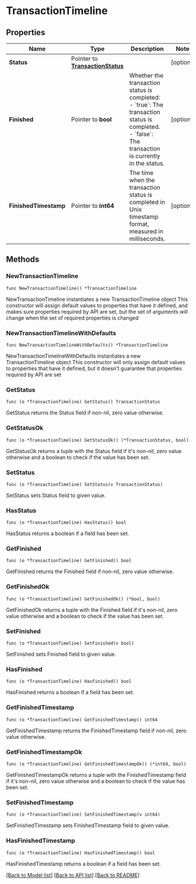 # TransactionTimeline

## Properties

Name | Type | Description | Notes
------------ | ------------- | ------------- | -------------
**Status** | Pointer to [**TransactionStatus**](TransactionStatus.md) |  | [optional] 
**Finished** | Pointer to **bool** | Whether the transaction status is completed:   - &#x60;true&#x60;: The transaction status is completed.   - &#x60;false&#x60;: The transaction is currently in the status.  | [optional] 
**FinishedTimestamp** | Pointer to **int64** | The time when the transaction status is completed in Unix timestamp format, measured in milliseconds. | [optional] 

## Methods

### NewTransactionTimeline

`func NewTransactionTimeline() *TransactionTimeline`

NewTransactionTimeline instantiates a new TransactionTimeline object
This constructor will assign default values to properties that have it defined,
and makes sure properties required by API are set, but the set of arguments
will change when the set of required properties is changed

### NewTransactionTimelineWithDefaults

`func NewTransactionTimelineWithDefaults() *TransactionTimeline`

NewTransactionTimelineWithDefaults instantiates a new TransactionTimeline object
This constructor will only assign default values to properties that have it defined,
but it doesn't guarantee that properties required by API are set

### GetStatus

`func (o *TransactionTimeline) GetStatus() TransactionStatus`

GetStatus returns the Status field if non-nil, zero value otherwise.

### GetStatusOk

`func (o *TransactionTimeline) GetStatusOk() (*TransactionStatus, bool)`

GetStatusOk returns a tuple with the Status field if it's non-nil, zero value otherwise
and a boolean to check if the value has been set.

### SetStatus

`func (o *TransactionTimeline) SetStatus(v TransactionStatus)`

SetStatus sets Status field to given value.

### HasStatus

`func (o *TransactionTimeline) HasStatus() bool`

HasStatus returns a boolean if a field has been set.

### GetFinished

`func (o *TransactionTimeline) GetFinished() bool`

GetFinished returns the Finished field if non-nil, zero value otherwise.

### GetFinishedOk

`func (o *TransactionTimeline) GetFinishedOk() (*bool, bool)`

GetFinishedOk returns a tuple with the Finished field if it's non-nil, zero value otherwise
and a boolean to check if the value has been set.

### SetFinished

`func (o *TransactionTimeline) SetFinished(v bool)`

SetFinished sets Finished field to given value.

### HasFinished

`func (o *TransactionTimeline) HasFinished() bool`

HasFinished returns a boolean if a field has been set.

### GetFinishedTimestamp

`func (o *TransactionTimeline) GetFinishedTimestamp() int64`

GetFinishedTimestamp returns the FinishedTimestamp field if non-nil, zero value otherwise.

### GetFinishedTimestampOk

`func (o *TransactionTimeline) GetFinishedTimestampOk() (*int64, bool)`

GetFinishedTimestampOk returns a tuple with the FinishedTimestamp field if it's non-nil, zero value otherwise
and a boolean to check if the value has been set.

### SetFinishedTimestamp

`func (o *TransactionTimeline) SetFinishedTimestamp(v int64)`

SetFinishedTimestamp sets FinishedTimestamp field to given value.

### HasFinishedTimestamp

`func (o *TransactionTimeline) HasFinishedTimestamp() bool`

HasFinishedTimestamp returns a boolean if a field has been set.


[[Back to Model list]](../README.md#documentation-for-models) [[Back to API list]](../README.md#documentation-for-api-endpoints) [[Back to README]](../README.md)


